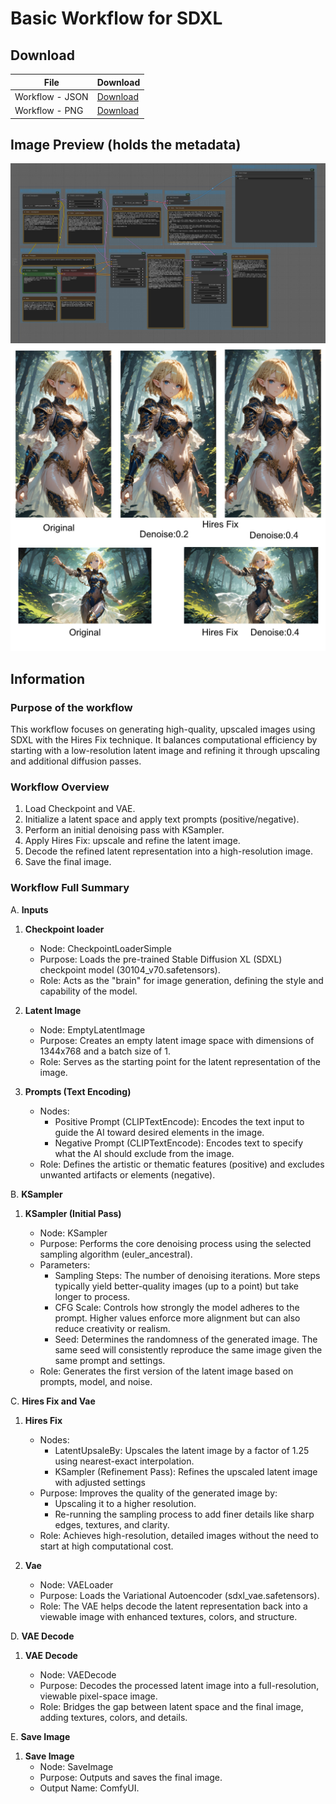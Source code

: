 # Basic Workflow for SDXL

## Download

| File            | Download                             |
| --------------- | ------------------------------------ |
| Workflow - JSON | [Download](./2._SDXL_Hires_Fix.json) |
| Workflow - PNG  | [Download](./2._SDXL_Hires_Fix.png)  |

## Image Preview (holds the metadata)

![Workflow Image with Metadata](./2._SDXL_Hires_Fix.png)
![Hires res Comparison](./Hires-Fix-Comparison.jpg)

## Information

### Purpose of the workflow

This workflow focuses on generating high-quality, upscaled images using SDXL with the Hires Fix technique. It balances computational efficiency by starting with a low-resolution latent image and refining it through upscaling and additional diffusion passes.

### Workflow Overview

1. Load Checkpoint and VAE.
2. Initialize a latent space and apply text prompts (positive/negative).
3. Perform an initial denoising pass with KSampler.
4. Apply Hires Fix: upscale and refine the latent image.
5. Decode the refined latent representation into a high-resolution image.
6. Save the final image.

### Workflow Full Summary

A. **Inputs**

1. **Checkpoint loader**

   - Node: CheckpointLoaderSimple
   - Purpose: Loads the pre-trained Stable Diffusion XL (SDXL) checkpoint model (30104_v70.safetensors).
   - Role: Acts as the "brain" for image generation, defining the style and capability of the model.

2. **Latent Image**

   - Node: EmptyLatentImage
   - Purpose: Creates an empty latent image space with dimensions of 1344x768 and a batch size of 1.
   - Role: Serves as the starting point for the latent representation of the image.

3. **Prompts (Text Encoding)**

   - Nodes:
     - Positive Prompt (CLIPTextEncode): Encodes the text input to guide the AI toward desired elements in the image.
     - Negative Prompt (CLIPTextEncode): Encodes text to specify what the AI should exclude from the image.
   - Role: Defines the artistic or thematic features (positive) and excludes unwanted artifacts or elements (negative).

B. **KSampler**

1.  **KSampler (Initial Pass)**

    - Node: KSampler
    - Purpose: Performs the core denoising process using the selected sampling algorithm (euler_ancestral).
    - Parameters:
      - Sampling Steps: The number of denoising iterations. More steps typically yield better-quality images (up to a point) but take longer to process.
      - CFG Scale: Controls how strongly the model adheres to the prompt. Higher values enforce more alignment but can also reduce creativity or realism.
      - Seed: Determines the randomness of the generated image. The same seed will consistently reproduce the same image given the same prompt and settings.
    - Role: Generates the first version of the latent image based on prompts, model, and noise.

C. **Hires Fix and Vae**

1. **Hires Fix**

   - Nodes:
     - LatentUpsaleBy: Upscales the latent image by a factor of 1.25 using nearest-exact interpolation.
     - KSampler (Refinement Pass): Refines the upscaled latent image with adjusted settings
   - Purpose: Improves the quality of the generated image by:
     - Upscaling it to a higher resolution.
     - Re-running the sampling process to add finer details like sharp edges, textures, and clarity.
   - Role: Achieves high-resolution, detailed images without the need to start at high computational cost.

2. **Vae**

   - Node: VAELoader
   - Purpose: Loads the Variational Autoencoder (sdxl_vae.safetensors).
   - Role: The VAE helps decode the latent representation back into a viewable image with enhanced textures, colors, and structure.

D. **VAE Decode**

1. **VAE Decode**

   - Node: VAEDecode
   - Purpose: Decodes the processed latent image into a full-resolution, viewable pixel-space image.
   - Role: Bridges the gap between latent space and the final image, adding textures, colors, and details.

E. **Save Image**

1. **Save Image**
   - Node: SaveImage
   - Purpose: Outputs and saves the final image.
   - Output Name: ComfyUI.
